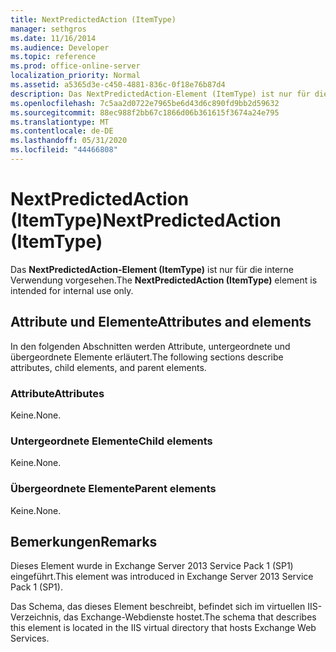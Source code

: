 ```yaml
---
title: NextPredictedAction (ItemType)
manager: sethgros
ms.date: 11/16/2014
ms.audience: Developer
ms.topic: reference
ms.prod: office-online-server
localization_priority: Normal
ms.assetid: a5365d3e-c450-4881-836c-0f18e76b87d4
description: Das NextPredictedAction-Element (ItemType) ist nur für die interne Verwendung vorgesehen.
ms.openlocfilehash: 7c5aa2d0722e7965be6d43d6c890fd9bb2d59632
ms.sourcegitcommit: 88ec988f2bb67c1866d06b361615f3674a24e795
ms.translationtype: MT
ms.contentlocale: de-DE
ms.lasthandoff: 05/31/2020
ms.locfileid: "44466808"
---
```

# <a name="nextpredictedaction-itemtype"></a><span data-ttu-id="bb317-103">NextPredictedAction (ItemType)</span><span class="sxs-lookup"><span data-stu-id="bb317-103">NextPredictedAction (ItemType)</span></span>

<span data-ttu-id="bb317-104">Das **NextPredictedAction-Element (ItemType)** ist nur für die interne Verwendung vorgesehen.</span><span class="sxs-lookup"><span data-stu-id="bb317-104">The **NextPredictedAction (ItemType)** element is intended for internal use only.</span></span> 

## <a name="attributes-and-elements"></a><span data-ttu-id="bb317-105">Attribute und Elemente</span><span class="sxs-lookup"><span data-stu-id="bb317-105">Attributes and elements</span></span>

<span data-ttu-id="bb317-106">In den folgenden Abschnitten werden Attribute, untergeordnete und übergeordnete Elemente erläutert.</span><span class="sxs-lookup"><span data-stu-id="bb317-106">The following sections describe attributes, child elements, and parent elements.</span></span>
  
### <a name="attributes"></a><span data-ttu-id="bb317-107">Attribute</span><span class="sxs-lookup"><span data-stu-id="bb317-107">Attributes</span></span>

<span data-ttu-id="bb317-108">Keine.</span><span class="sxs-lookup"><span data-stu-id="bb317-108">None.</span></span>
  
### <a name="child-elements"></a><span data-ttu-id="bb317-109">Untergeordnete Elemente</span><span class="sxs-lookup"><span data-stu-id="bb317-109">Child elements</span></span>

<span data-ttu-id="bb317-110">Keine.</span><span class="sxs-lookup"><span data-stu-id="bb317-110">None.</span></span>
  
### <a name="parent-elements"></a><span data-ttu-id="bb317-111">Übergeordnete Elemente</span><span class="sxs-lookup"><span data-stu-id="bb317-111">Parent elements</span></span>

<span data-ttu-id="bb317-112">Keine.</span><span class="sxs-lookup"><span data-stu-id="bb317-112">None.</span></span>
  
## <a name="remarks"></a><span data-ttu-id="bb317-113">Bemerkungen</span><span class="sxs-lookup"><span data-stu-id="bb317-113">Remarks</span></span>

<span data-ttu-id="bb317-114">Dieses Element wurde in Exchange Server 2013 Service Pack 1 (SP1) eingeführt.</span><span class="sxs-lookup"><span data-stu-id="bb317-114">This element was introduced in Exchange Server 2013 Service Pack 1 (SP1).</span></span>
  
<span data-ttu-id="bb317-115">Das Schema, das dieses Element beschreibt, befindet sich im virtuellen IIS-Verzeichnis, das Exchange-Webdienste hostet.</span><span class="sxs-lookup"><span data-stu-id="bb317-115">The schema that describes this element is located in the IIS virtual directory that hosts Exchange Web Services.</span></span>
  

